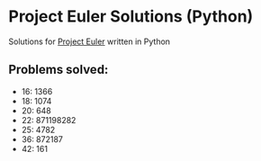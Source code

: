 # Project Euler Solutions (Python) 

Solutions for [Project Euler](https://projecteuler.net/problem=0) written in Python

## Problems solved:
- 16: 1366
- 18: 1074
- 20: 648
- 22: 871198282
- 25: 4782
- 36: 872187
- 42: 161